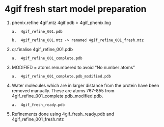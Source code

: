 # 4gif fresh start model preparation


1.	phenix.refine 4gif.mtz 4gif.pdb > 4gif_phenix.log

        a.	4gif_refine_001.pdb
  
        b.	4gif_refine_001.mtz -> renamed 4gif_refine_001_fresh.mtz
  
2.	qr.finalise 4gif_refine_001.pdb

        a.	4gif_refine_001_complete.pdb
  
3.	MODIFIED = atoms renumbered to avoid “No number atoms”

        a.	4gif_refine_001_complete.pdb_modified.pdb
  
4.	Water molecules which are in larger distance from the protein have been removed manually. These are atoms 767-855 from           4gif_refine_001_complete.pdb_modified.pdb. 

        a.	4gif_fresh_ready.pdb 
  
5. Refinements done using 4gif_fresh_ready.pdb  and 4gif_refine_001_fresh.mtz
